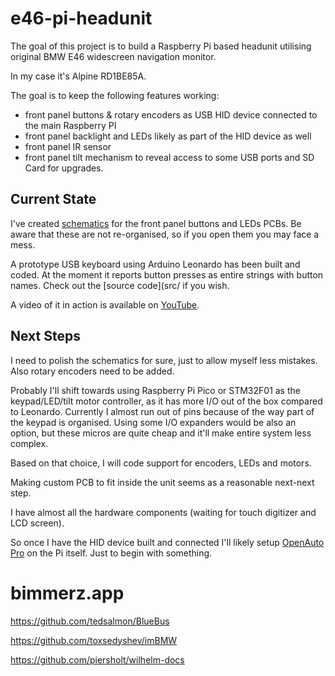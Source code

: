 # e46-pi-headunit

The goal of this project is to build a Raspberry Pi based headunit utilising original BMW E46 widescreen navigation monitor.

In my case it's Alpine RD1BE85A.

The goal is to keep the following features working:

- front panel buttons & rotary encoders as USB HID device connected to the main Raspberry PI
- front panel backlight and LEDs likely as part of the HID device as well
- front panel IR sensor
- front panel tilt mechanism to reveal access to some USB ports and SD Card for upgrades.

## Current State

I've created [schematics](doc/schematics) for the front panel buttons and LEDs PCBs. Be aware that these are not re-organised, so if you open them you may face a mess.

A prototype USB keyboard using Arduino Leonardo has been built and coded. At the moment it reports button presses as entire strings with button names. Check out the [source code](src/ if you wish.

A video of it in action is available on [YouTube](https://www.youtube.com/watch?v=6mQApWetY5M).

## Next Steps

I need to polish the schematics for sure, just to allow myself less mistakes. Also rotary encoders need to be added.

Probably I'll shift towards using Raspberry Pi Pico or STM32F01 as the keypad/LED/tilt motor controller, as it has more I/O out of the box compared to Leonardo. Currently I almost run out of pins because of the way part of the keypad is organised. 
Using some I/O expanders would be also an option, but these micros are quite cheap and it'll make entire system less complex.

Based on that choice, I will code support for encoders, LEDs and motors.

Making custom PCB to fit inside the unit seems as a reasonable next-next step.

I have almost all the hardware components (waiting for touch digitizer and LCD screen).

So once I have the HID device built and connected I'll likely setup [OpenAuto Pro](https://bluewavestudio.io/shop/openauto-pro-car-head-unit-solution/) on the Pi itself. Just to begin with something.

# bimmerz.app


https://github.com/tedsalmon/BlueBus

https://github.com/toxsedyshev/imBMW

https://github.com/piersholt/wilhelm-docs
